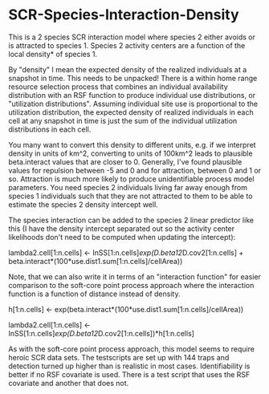 # SCR-Species-Interaction-Density

This is a 2 species SCR interaction model where species 2 either avoids or is attracted to species 1. Species 2 activity centers are a function of the local density* of species 1.

By "density" I mean the expected density of the realized individuals at a snapshot in time. This needs to be unpacked! There is a within home range resource selection process that combines an individual availability distribution with an RSF function to produce individual use distributions, or "utilization distributions".
Assuming individual site use is proportional to the utilization distribution, the expected density of realized individuals in each cell at any snapshot in time
is just the sum of the individual utilization distributions in each cell.

You many want to convert this density to different units, e.g. if we interpret density in units of km^2, converting to units of 100km^2 leads to plausible beta.interact values that are closer to 0. Generally, I've found plausible values for repulsion between -5 and 0 and for attraction, between 0 and 1 or so.
Attraction is much more likely to produce unidentifiable process model parameters. You need species 2 individuals living far away enough from species 1 individuals such that they are not attracted to them to be able to estimate the species 2 density intercept well.

The species interaction can be added to the species 2 linear predictor like this (I have the density intercept separated out so the activity center likelihoods don't need to be computed when updating the intercept):

lambda2.cell[1:n.cells] <- InSS[1:n.cells]*exp(D.beta12*D.cov2[1:n.cells] + beta.interact*(100*use.dist1.sum[1:n.cells]/cellArea))

Note, that we can also write it in terms of an "interaction function" for easier comparison to the soft-core point process approach where the interaction function is a function of distance instead of density.

h[1:n.cells] <- exp(beta.interact*(100*use.dist1.sum[1:n.cells]/cellArea))
 
lambda2.cell[1:n.cells] <- InSS[1:n.cells]*exp(D.beta12*D.cov2[1:n.cells])*h[1:n.cells]

As with the soft-core point process approach, this model seems to require heroic SCR data sets. The testscripts are set up with 144 traps and detection turned up higher than is realistic in most cases.
Identifiability is better if no RSF covariate is used. There is a test script that uses the RSF covariate and another that does not.